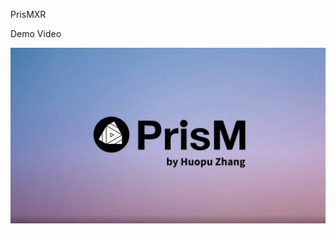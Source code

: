 PrisMXR

Demo Video

[![Watch the video](intro.png)](https://youtu.be/huMBcZog1vw?si=d9XENP5UiNAZ2gc8)


